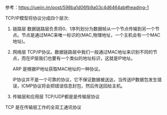 参考：https://juejin.im/post/598ba1d06fb9a03c4d6464ab#heading-1

TCP/IP模型将协议分成四个层次:
1. 链路层
   数据链路层负责将0、1序列划分为数据帧从一个节点传输到另一个节点。节点是通过MAC来唯一标识的(MAC,物理地址，一个主机会有一个MAC地址)。

2. 网络层
    TCP/IP协议。数据链路层中我们一般通过MAC地址来识别不同的节点，而在IP层我们也要有一个类似的地址标识，这就是IP地址。

    ARP 是根据IP地址获取MAC地址的一种协议。

    IP协议并不是一个可靠的协议，它不保证数据被送达，当传送IP数据包发生错误，ICMP协议将会把错误信息封包，然后传送回给主机。

3. 传输层和应用层
  TCP/UDP都是是传输层协议

TCP 是在传输层工作的全双工通讯协议